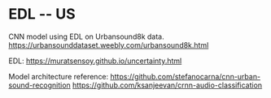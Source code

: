 # EDL -- US
CNN model using EDL on Urbansound8k data.
https://urbansounddataset.weebly.com/urbansound8k.html

EDL:
https://muratsensoy.github.io/uncertainty.html

Model architecture reference:
https://github.com/stefanocarna/cnn-urban-sound-recognition
https://github.com/ksanjeevan/crnn-audio-classification

